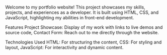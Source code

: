 Welcome to my portfolio website! This project showcases my skills, projects, and experiences as a developer. 
It is built using HTML, CSS, and JavaScript, highlighting my abilities in front-end development.

Features
Project Showcase: Display of my work with links to live demos and source code, 
Contact Form: Reach out to me directly through the website.

Technologies Used
HTML: For structuring the content, 
CSS: For styling and layout, 
JavaScript: For interactivity and dynamic content.
